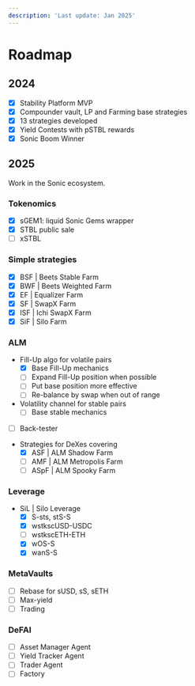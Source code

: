 ```yaml
---
description: 'Last update: Jan 2025'
---
```


# Roadmap

## 2024

* [x] Stability Platform MVP
* [x] Compounder vault, LP and Farming base strategies
* [x] 13 strategies developed
* [x] Yield Contests with pSTBL rewards
* [x] Sonic Boom Winner

## 2025

Work in the Sonic ecosystem.

### Tokenomics

* [x] sGEM1: liquid Sonic Gems wrapper
* [x] STBL public sale
* [ ] xSTBL

### Simple strategies

* [x] BSF | Beets Stable Farm
* [x] BWF | Beets Weighted Farm
* [x] EF | Equalizer Farm
* [x] SF | SwapX Farm
* [x] ISF | Ichi SwapX Farm
* [x] SiF | Silo Farm

### ALM

* Fill-Up algo for volatile pairs
  * [x] Base Fill-Up mechanics
  * [ ] Expand Fill-Up position when possible
  * [ ] Put base position more effective
  * [ ] Re-balance by swap when out of range
* Volatility channel for stable pairs
  * [ ] Base stable mechanics
* [ ] Back-tester
* Strategies for DeXes covering
  * [x] ASF | ALM Shadow Farm
  * [ ] AMF | ALM Metropolis Farm
  * [ ] ASpF | ALM Spooky Farm

### Leverage

* SiL | Silo Leverage
  * [x] S-sts, stS-S
  * [x] wstkscUSD-USDC
  * [ ] wstkscETH-ETH
  * [x] wOS-S
  * [x] wanS-S

### MetaVaults

* [ ] Rebase for sUSD, sS, sETH
* [ ] Max-yield
* [ ] Trading

### DeFAI

* [ ] Asset Manager Agent
* [ ] Yield Tracker Agent
* [ ] Trader Agent
* [ ] Factory
